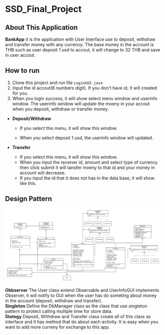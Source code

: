 # SSD_Final_Project
## About This Application
<strong>BankApp</strong> it is the application with User Interface use to deposit, withdraw and transfer money with any currency. The base money in the account is THB such as user deposit 1 usd to accout, it will change to 32 THB and save in user accout.

## How to run
1. Clone this project and run file ``` LoginGUI.java ```
2. Input the id accout(6 numbers digit). If you don't have id, it will created for you.
3. When you login success, it will show select menu window and userinfo window. The userinfo window will update the moeny in your accout when you deposit, withdraw or transfer money.
- <strong>Deposit/Withdraw</strong>
  - If you select this menu, it will show this window.
 
  - When you select deposit 1 usd, the userinfo window will updated.
 
- <strong>Transfer</strong>
  - If you select this menu, it will show this window.
  - When you input the receiver id, amount and select type of currency then click submit it will tansfer moeny to that id and your money in account will decrease.
  - If you input the id that it does not has in the data base, it will show like this.

## Design Pattern
![Alt text](UML.png?raw=true "UML")

<strong>Obbserver</strong> The User class extend Observable and UserInfoGUI implements Observer, it will notify to GUI when the user has do someting about money in the account (deposit, withdraw and transfer). </br>
<strong>Singleton</strong> Define the DbManager class as the class that use singleton pattern to protect calling mulitple time for store data.</br>
<strong>Stategy</strong> Deposit, Withdraw and Transfer class create all of this class as interface and it has method that do about each activity. It is easy when you want to add more curreny for exchange to this app.</br>
